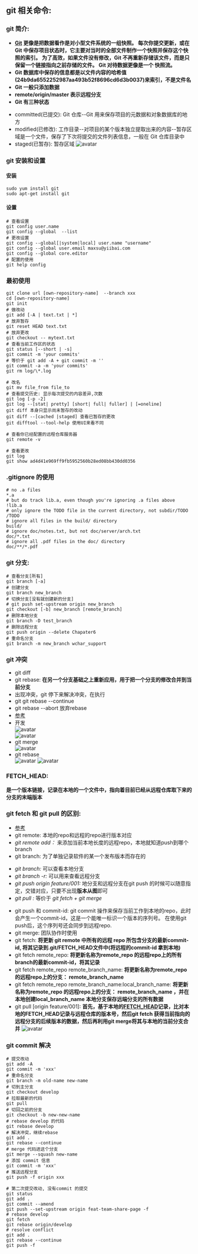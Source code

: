 ## git 相关命令:
 ### git 简介:
  * **[Git](https://www.yiibai.com/git/getting-started-git-basics.html) 更像是把数据看作是对小型文件系统的一组快照。 每次你提交更新，或在 Git 中保存项目状态时，它主要对当时的全部文件制作一个快照并保存这个快照的索引。 为了高效，如果文件没有修改，Git 不再重新存储该文件，而是只保留一个链接指向之前存储的文件。 Git 对待数据更像是一个 快照流。**
  * **Git 数据库中保存的信息都是以文件内容的哈希值(24b9da6552252987aa493b52f8696cd6d3b0037)来索引，不是文件名**
  * **Git 一般只添加数据**
  * **remote/origin/master 表示远程分支**
  * **Git 有三种状态**
   + committed(已提交): Git 仓库--Git 用来保存项目的元数据和对象数据库的地方
   + modified(已修改): 工作目录--对项目的某个版本独立提取出来的内容--暂存区域是一个文件，保存了下次将提交的文件列表信息，一般在 Git 仓库目录中
   + staged(已暂存): 暂存区域
  ![avatar](http://www.yiibai.com/uploads/images/201707/0607/744160702_48164.png)
 ### git 安装和设置
  #### 安装
  ```shell
  sudo yum install git
  sudo apt-get install git
  ```
  #### 设置
   ```shell
   # 查看设置
   git config user.name
   git config --global  --list
   # 更改设置
   git config --global[|system|local] user.name "username"
   git config --global user.email maxsu@yiibai.com
   git config --global core.editor
   # 配置的使用
   git help config
   ```

 ### 最初使用
  ```shell
  git clone url [own-repository-name]  --branch xxx
  cd [own-repository-name]
  git init
  # 做改动
  git add [-A | text.txt | *]
  # 放弃暂存
  git reset HEAD text.txt
  # 放弃更改
  git checkout -- mytext.txt
  # 查看当前工作区的状态
  git status [--short | -s]
  git commit -m 'your commits'
  # 等价于 git add -A + git commit -m ''
  git commit -a -m 'your commits'
  git rm log/\*.log

  # 改名
  git mv file_from file_to
  # 查看提交历史: 显示每次提交的内容差异,次数
  git log [-p -2]
  git log --[stat| pretty] [short| full| fuller] | [=oneline]
  git diff 本身只显示尚未暂存的改动
  git diff --[cached |staged] 查看已暂存的更改
  git difftool --tool-help 使用UI来看不同

  # 查看你已经配置的远程仓库服务器
  git remote -v

 # 查看更改
 git log
 git show ad4d41e969ff9fb5952560b28ed08bb430dd0356
  ```
 ### .gitignore 的使用
  ```shell
  # no .a files
  *.a
  # but do track lib.a, even though you're ignoring .a files above
  !lib.a
  # only ignore the TODO file in the current directory, not subdir/TODO
  /TODO
  # ignore all files in the build/ directory
  build/
  # ignore doc/notes.txt, but not doc/server/arch.txt
  doc/*.txt
  # ignore all .pdf files in the doc/ directory
  doc/**/*.pdf
  ```

 ### git 分支:
  ```shell
  # 查看分支[所有]
  git branch [-a]
  # 创建分支
  git branch new_branch
  # 切换分支[没有就创建新的分支]
  # git push set-upstream origin new_branch
  git checkout [-b] new_branch [remote_branch]
  # 删除本地分支
  git branch -D test_branch
  # 删除远程分支
  git push origin --delete Chapater6
  # 重命名分支
  git branch -m new_branch wchar_support
  ```
 ### git 冲突
  * git diff
  * git rebase: **在另一个分支基础之上重新应用，用于把一个分支的修改合并到当前分支**
  * 出现冲突，git 停下来解决冲突，在执行
  * git git rebase --continue
  * git rebase --abort 放弃rebase<br/>
  * [参考](https://www.yiibai.com/git/git_rebase.html)
  * 开发<br/>
  ![avatar](http://www.yiibai.com/uploads/images/201707/1307/842100748_44775.png)<br/>
  ![avatar](http://www.yiibai.com/uploads/images/201707/1307/810100749_17109.png)
  * git merge<br/>
  ![avatar](http://www.yiibai.com/uploads/images/201707/1307/350100750_71786.png)
  * git rebase<br/>
   ![avatar](http://www.yiibai.com/uploads/images/201707/1307/845100751_76810.png)
   ![avatar](http://www.yiibai.com/uploads/images/201707/1307/645100753_82870.png)

 ### FETCH_HEAD:
  **是一个版本链接，记录在本地的一个文件中，指向着目前已经从远程仓库取下来的分支的末端版本**
 ### git fetch 和 git pull 的区别:
  * [参考](https://www.cnblogs.com/ToDoToTry/p/4095626.html)
  * git remote: 本地的repo和远程的repo进行版本对应
   * *git remote add：*  来添加当前本地长度的远程repo，本地就知道push到哪个branch
  * git branch: 为了单独记录软件的某一个发布版本而存在的
   - *git branch:*  可以查看本地分支
   - *git branch -r:*  可以用来查看远程分支
   - *git push origin feature/001:* 地分支和远程分支在git push 的时候可以随意指定，交错对应，只要不出现**版本从图**即可
   - *git pull :*  等价于 *git fetch + git merge*
  * git push 和 commit-id: git commit 操作来保存当前工作到本地的repo，此时会产生一个commit-id，这是一个能唯一标识一个版本的序列号。 在使用git push后，这个序列号还会同步到远程repo.
  * git merge: 团队协作时使用
  * git fetch: **将更新 git remote 中所有的远程 repo 所包含分支的最新commit-id, 将其记录到.git/FETCH_HEAD文件中(将远程的commit-id 拿到本地)**
  * git fetch remote_repo: **将更新名称为remote_repo 的远程repo上的所有branch的最新commit-id，将其记录**
  * git fetch remote_repo remote_branch_name: **将更新名称为remote_repo 的远程repo上的分支： remote_branch_name**
  * git fetch remote_repo remote_branch_name:local_branch_name: **将更新名称为remote_repo 的远程repo上的分支： remote_branch_name ，并在本地创建local_branch_name 本地分支保存远端分支的所有数据**
  * git pull [origin feature/001]: **首先，基于本地的[FETCH_HEAD](#FETCH_HEAD)记录，比对本地的FETCH_HEAD记录与远程仓库的版本号，然后git fetch 获得当前指向的远程分支的后续版本的数据，然后再利用git merge将其与本地的当前分支合并**
  ![avatar](https://www.yiibai.com/uploads/allimg/140613/0A025G34-0.jpg)
  
### git commit 解决

 ```shell
 # 提交改动
 git add -A
 git commit -m 'xxx'
 # 重命名分支
 git branch -m old-name new-name
 # 切到主分支
 git checkout develop
 # 拉取最新的代码
 git pull 
 # 切回之前的分支
 git checkout -b new-new-name
 # rebase develop 的代码
 git rebase develop
 # 解决冲突，继续rebase
 git add .
 git rebase --continue
 # merge 代码进这个分支
 git merge --squash new-name
 # 添加 commit 信息
 git commit -m 'xxx'
 # 推送远程分支
 git push -f origin xxx
 
 # 第二次提交改动, 没有commit 的提交
 git status
 git add .
 git commit --amend
 git push --set-upstream origin feat-team-share-page -f
 # rebase develop
 git fetch
 git rebase origin/develop
 # resolve conflict
 git add .
 git rebase --continue
 git push -f
 ```

